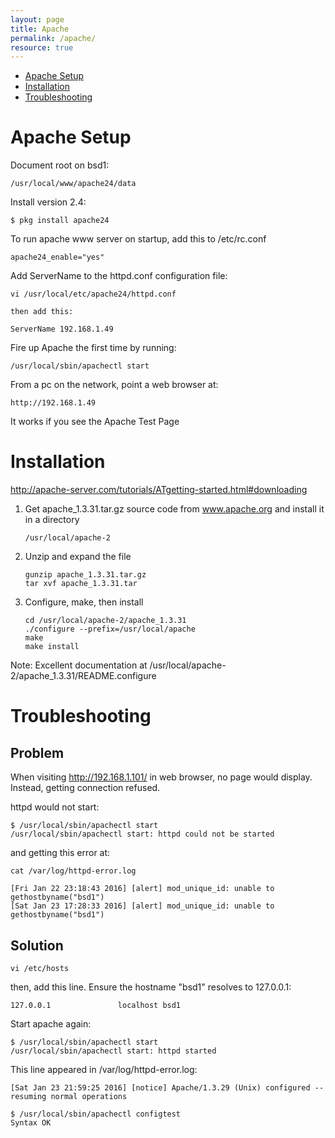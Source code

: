 ```yaml
---
layout: page
title: Apache
permalink: /apache/
resource: true
---
```


* [Apache Setup](#apache-setup)
* [Installation](#installation)
* [Troubleshooting](#troubleshooting)

# Apache Setup

Document root on bsd1:

	/usr/local/www/apache24/data


Install version 2.4:

	$ pkg install apache24

To run apache www server on startup, add this to /etc/rc.conf

	apache24_enable="yes"

Add ServerName to the httpd.conf configuration file:

	vi /usr/local/etc/apache24/httpd.conf

	then add this:

	ServerName 192.168.1.49


Fire up Apache the first time by running:

	/usr/local/sbin/apachectl start

From a pc on the network, point a web browser at:

	http://192.168.1.49

It works if you see the Apache Test Page

# Installation

http://apache-server.com/tutorials/ATgetting-started.html#downloading


1. Get apache_1.3.31.tar.gz source code from www.apache.org and install it in a directory

	```
	/usr/local/apache-2
	```

2. Unzip and expand the file

	```
	gunzip apache_1.3.31.tar.gz
	tar xvf apache_1.3.31.tar
	```

3. Configure, make, then install

	```
	cd /usr/local/apache-2/apache_1.3.31
	./configure --prefix=/usr/local/apache
	make
	make install
	```

Note: Excellent documentation at /usr/local/apache-2/apache_1.3.31/README.configure

# Troubleshooting

## Problem

When visiting http://192.168.1.101/ in web browser, no page would display. Instead, getting connection refused.

httpd would not start:

```
$ /usr/local/sbin/apachectl start
/usr/local/sbin/apachectl start: httpd could not be started
```

and getting this error at:

```
cat /var/log/httpd-error.log

[Fri Jan 22 23:18:43 2016] [alert] mod_unique_id: unable to gethostbyname("bsd1")
[Sat Jan 23 17:28:33 2016] [alert] mod_unique_id: unable to gethostbyname("bsd1")
```

## Solution

```
vi /etc/hosts
```

then, add this line. Ensure the hostname "bsd1" resolves to 127.0.0.1:

```
127.0.0.1               localhost bsd1
```

Start apache again:

```
$ /usr/local/sbin/apachectl start
/usr/local/sbin/apachectl start: httpd started
```

This line appeared in /var/log/httpd-error.log:

```
[Sat Jan 23 21:59:25 2016] [notice] Apache/1.3.29 (Unix) configured -- resuming normal operations

$ /usr/local/sbin/apachectl configtest
Syntax OK
```




